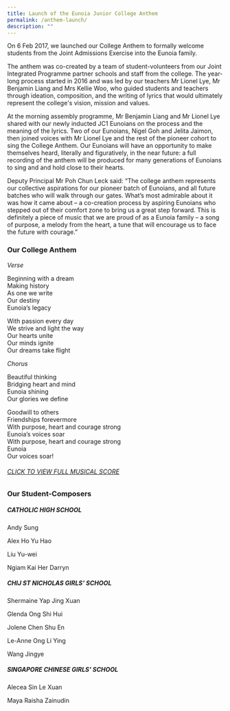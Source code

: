 ```yaml
---
title: Launch of the Eunoia Junior College Anthem
permalink: /anthem-launch/
description: ""
---
```

On 6 Feb 2017, we launched our College Anthem to formally welcome students from the Joint Admissions Exercise into the Eunoia family.

The anthem was co-created by a team of student-volunteers from our Joint Integrated Programme partner schools and staff from the college. The year-long process started in 2016 and was led by our teachers Mr Lionel Lye, Mr Benjamin Liang and Mrs Kellie Woo, who guided students and teachers through ideation, composition, and the writing of lyrics that would ultimately represent the college's vision, mission and values.

At the morning assembly programme, Mr Benjamin Liang and Mr Lionel Lye shared with our newly inducted JC1 Eunoians on the process and the meaning of the lyrics. Two of our Eunoians, Nigel Goh and Jelita Jaimon, then joined voices with Mr Lionel Lye and the rest of the pioneer cohort to sing the College Anthem. Our Eunoians will have an opportunity to make themselves heard, literally and figuratively, in the near future: a full recording of the anthem will be produced for many generations of Eunoians to sing and and hold close to their hearts.

Deputy Principal Mr Poh Chun Leck said: “The college anthem represents our collective aspirations for our pioneer batch of Eunoians, and all future batches who will walk through our gates. What’s most admirable about it was how it came about – a co-creation process by aspiring Eunoians who stepped out of their comfort zone to bring us a great step forward. This is definitely a piece of music that we are proud of as a Eunoia family – a song of purpose, a melody from the heart, a tune that will encourage us to face the future with courage.”

### Our College Anthem

_Verse_

Beginning with a dream  
Making history  
As one we write  
Our destiny  
Eunoia’s legacy

With passion every day  
We strive and light the way  
Our hearts unite  
Our minds ignite  
Our dreams take flight

_Chorus_

Beautiful thinking  
Bridging heart and mind  
Eunoia shining  
Our glories we define

Goodwill to others  
Friendships forevermore  
With purpose, heart and courage strong  
Eunoia’s voices soar  
With purpose, heart and courage strong  
Eunoia  
Our voices soar!

###### [CLICK TO VIEW FULL MUSICAL SCORE](/files/Eunoia-Anthem-Score.pdf)

### Our Student-Composers

##### CATHOLIC HIGH SCHOOL

Andy Sung

Alex Ho Yu Hao

Liu Yu-wei

Ngiam Kai Her Darryn

##### CHIJ ST NICHOLAS GIRLS' SCHOOL

Shermaine Yap Jing Xuan

Glenda Ong Shi Hui

Jolene Chen Shu En

Le-Anne Ong Li Ying

Wang Jingye

##### SINGAPORE CHINESE GIRLS' SCHOOL

Alecea Sin Le Xuan

Maya Raisha Zainudin